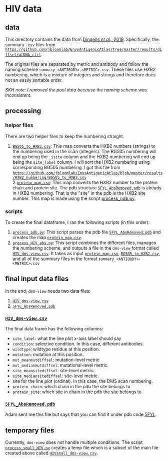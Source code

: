 # HIV data

## data
This directory contains the data from [Dingens *et al.,* 2019](https://github.com/jbloomlab/EnvsAntigenicAtlas).
Specifically, the summary `.csv` files from [`https://github.com/jbloomlab/EnvsAntigenicAtlas/tree/master/results/diffsel/wtDNA_ctrl`](https://github.com/jbloomlab/EnvsAntigenicAtlas/tree/master/results/diffsel/wtDNA_ctrl).

The original files are separated by metric and antibody and follow the naming scheme `summary_<ANTIBODY>-<METRIC>.csv`.
These files use *HXB2* numbering, which is a mixture of integers and strings and therefore does not an easily sortable order.  

*SKH note: I removed the pool data because the naming scheme was inconsistent.*

## processing

### helper files

There are two helper files to keep the numbering straight.  
1. [`BG505_to_HXB2.csv`](BG505_to_HXB2.csv): This map converts the HXB2 numbers (strings) to the numbering used in the scan (integers). The BG505 numbering will end up being the `_isite` column and the HXB2 numbering will end up being the `site_label` column. I will sort the HXB2 numbering using corresponding BG505 numbering. I got this file from [`https://github.com/jbloomlab/EnvsAntigenicAtlas/blob/master/results/HXB2_numbering/BG505_to_HXB2.csv`](https://github.com/jbloomlab/EnvsAntigenicAtlas/blob/master/results/HXB2_numbering/BG505_to_HXB2.csv)  
2.[`protein_map.csv`](protein_map.csv): This map converts the HXB2 number to the protein chain and protein site. The pdb structure [`5FYL_AbsRemoved.pdb`](5FYL_AbsRemoved.pdb) is already in HXB2 numbering. That is the "site" in the pdb is the HXB2 site number. This map is made using the script [process_pdb.py](process_pdb.py).

### scripts

To create the final dataframe, I ran the following scripts (in this order):

1. [`process_pdb.py`](process_pdb.py): This script parses the pdb file [`5FYL_AbsRemoved.pdb`](5FYL_AbsRemoved.pdb) and creates the map [`protein_map.csv`](protein_map.csv).
2. [`process_HIV_abs.py`](process_HIV_abs.py): This script combines the different files, manages the numbering scheme, and outputs a file in the `dms-view` format called [`HIV_dms-view.csv`](HIV_dms-view.csv). It takes as input [`protein_map.csv`](protein_map.csv), [`BG505_to_HXB2.csv`](BG505_to_HXB2.csv), and all of the summary files in the format `summary_<ANTIBODY>-<METRIC>.csv`

## final input data files

In the end, `dms-view` needs two data files:  
1. [`HIV_dms-view.csv`](HIV_dms-view.csv)  
2. [`5FYL_AbsRemoved.pdb`](5FYL_AbsRemoved.pdb)

### [`HIV_dms-view.csv`](HIV_dms-view.csv)  
The final data frame has the following columns:  

* `site_label`: what the line plot x-axis label should say
* `condition`: selective condition. In this case, different antibodies.  
* `wildtype`:  wildtype residue at this position.  
* `mutation`: mutation at this position.  
* `mut_meanmutdiffsel`: mutation-level metric  
* `mut_medianmutdiffsel`: mutational-level metric.  
* `site_meansitediffsel`: site-level metric.
* `site_mediansitediffsel`: site-level metric.   
* site for the line plot (ordinal). In this case, the DMS scan numbering.  
* `protein_chain`: which chain in the pdb the site belongs to
* `protein_site`: which site in chain in the pdb the site belongs to

### [`5FYL_AbsRemoved.pdb`](5FYL_AbsRemoved.pdb)
Adam sent me this file but says that you can find it under pdb code [5FYL](https://www.rcsb.org/structure/5fyl).


## temporary files
Currently, `dms-view` does not handle multiple conditions.
The script [`process_small_HIV.py`](process_small_HIV.py) creates a temp file which is a subset of the main file created above called [`HIVsmall_dms-view.csv`](HIVsmall_dms-view.csv).
